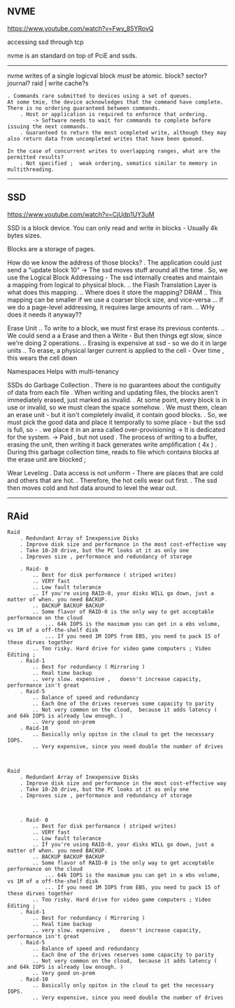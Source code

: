 ## NVME

<https://www.youtube.com/watch?v=Fwv_85YRovQ>

accessing ssd through tcp

nvme is an standard on top of PciE and ssds.

___

nvme
writes of a single logicval block *must* be atomic.
block? sector? journal? raid | write cache?s

```
. Commands rare submitted to devices using a set of queues. 
At some tmie, the device acknowledges that the command have complete. There is no ordering guaranteed between commands. 
    . Host or application is required to enfornce that ordering.
        -> Software needs to wait for commands to complete before issuing the next commands. 
    . Guaranteed to return the most ocmpleted write, although they may also return data from uncompleted writes that have been queued. 

In the case of concurrent writes to overlapping ranges, what are the permitted results? 
    . Not specified ;  weak ordering, sematics similar to memory in multithreading. 
```

___

## SSD

<https://www.youtube.com/watch?v=CjUdp1UY3uM>

SSD is a block device. You can only read and write in blocks - Usually 4k bytes sizes.

Blocks are a storage of pages.

How do we know the address of those blocks?
. The application could just send a "update block 10" -> The ssd moves stuff around all the time
. So, we use the Logical Block Addressing - The ssd internally creates and maintain a mapping from logical to physical block.
.. the Flash Translation Layer is what does this mapping.
.. Where does it store the mapping? DRAM
.. This mapping can be smaller if we use a coarser block size, and vice-versa
... If we do a page-level addressing, it requires large amounts of ram.
.. WHy does it needs it anyway??

Erase Unit
.. To write to a block, we must first erase its previous contents.
.. We could send a a Erase and then a Write - But then things egt slow, since we're doing 2 operations.
.. Erasing is expensive at ssd - so we do it in large units
.. To erase, a physical larger current is applied to the cell - Over time , this wears the cell down

Namespaces
Helps with multi-tenancy

SSDs do Garbage Collection
. There is no guarantees about the contiguity of data from each file
. When writing and updating files, the blocks aren't immediately erased, just marked as invalid.
. At some point, every block is in use or invalid, so we must clean the space somehow.
. We must them, clean an erase unit - but it isn't completely invalid, it contain good blocks.
. So, we must pick the good data and place it temporally to some place - but the ssd is full, so -
. we place it in an area called over-provisioning -> It is dedicated for the system.  -> Paid , but not used
. The process of writing to a buffer, erasing the unit, then writing it back generates write amplification ( 4x )
. During this garbage collection time, reads to file which contains blocks at the erase unit are blocked ;

Wear Leveling
. Data access is not uniform - There are places that are cold and others that are hot.
. Therefore, the hot cells wear out first.
. The ssd then moves cold and hot data around to level the wear out.

___

## RAid

```
Raid
    . Redundant Array of Inexpensive Disks
    . Improve disk size and performance in the most cost-effective way
    . Take 10-20 drive, but the PC looks at it as only one
    . Improves size , performance and redundancy of storage

    . Raid- 0 
        .. Best for disk performance ( striped writes)
        .. VERY fast
        .. Low fault tolerance 
        .. If you're using RAID-0, your disks WILL go down, just a matter of when. you need BACKUP.
        .. BACKUP BACKUP BACKUP
        .. Some flavor of RAID-0 is the only way to get acceptable performance on the cloud
            ... 64k IOPS is the maximum you can get in a ebs volume, vs 1M of a off-the-shelf disk
            ... If you need 1M IOPS from EBS, you need to pack 15 of these dirves together
        .. Too risky. Hard drive for video game computers ; Video Editing ; 
    . Raid-1
        .. Best for redundancy ( Mirroring )
        .. Real time backup 
        .. very slow. expensive ,   doesn't increase capacity, performance isn't great
    . Raid-5
        .. Balance of speed and redundancy
        .. Each One of the drives reserves some capacity to parity
        .. Not very common on the cloud,  because it adds latency ( and 64k IOPS is already low enough. )
        .. Very good on-prem
    . Raid-10
        .. Basically only opiton in the cloud to get the necessary IOPS. 
        .. Very expensive, since you need double the number of drives



Raid
    . Redundant Array of Inexpensive Disks
    . Improve disk size and performance in the most cost-effective way
    . Take 10-20 drive, but the PC looks at it as only one
    . Improves size , performance and redundancy of storage



    . Raid- 0 
        .. Best for disk performance ( striped writes)
        .. VERY fast
        .. Low fault tolerance 
        .. If you're using RAID-0, your disks WILL go down, just a matter of when. you need BACKUP.
        .. BACKUP BACKUP BACKUP
        .. Some flavor of RAID-0 is the only way to get acceptable performance on the cloud
            ... 64k IOPS is the maximum you can get in a ebs volume, vs 1M of a off-the-shelf disk
            ... If you need 1M IOPS from EBS, you need to pack 15 of these dirves together
        .. Too risky. Hard drive for video game computers ; Video Editing ; 
    . Raid-1
        .. Best for redundancy ( Mirroring )
        .. Real time backup 
        .. very slow. expensive ,   doesn't increase capacity, performance isn't great
    . Raid-5
        .. Balance of speed and redundancy
        .. Each One of the drives reserves some capacity to parity
        .. Not very common on the cloud,  because it adds latency ( and 64k IOPS is already low enough. )
        .. Very good on-prem
    . Raid-10
        .. Basically only opiton in the cloud to get the necessary IOPS. 
        .. Very expensive, since you need double the number of drives
```
